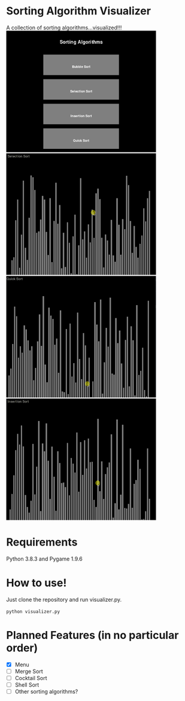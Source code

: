 # Sorting Algorithm Visualizer
A collection of sorting algorithms...visualized!!!
<img src= "readmeAssets/bubbleSort.gif" width="400" height="325"/>
<img src= "readmeAssets/selectionSort.gif" width="400" height="325"/>
<img src= "readmeAssets/quickSort.gif" width="400" height="325"/>
<img src= "readmeAssets/insertionSort.gif" width="400" height="325"/>

# Requirements
Python 3.8.3 and Pygame 1.9.6

# How to use!
Just clone the repository and run visualizer.py.

`python visualizer.py`

# Planned Features (in no particular order)
- [x] Menu
- [ ] Merge Sort
- [ ] Cocktail Sort
- [ ] Shell Sort
- [ ] Other sorting algorithms?
